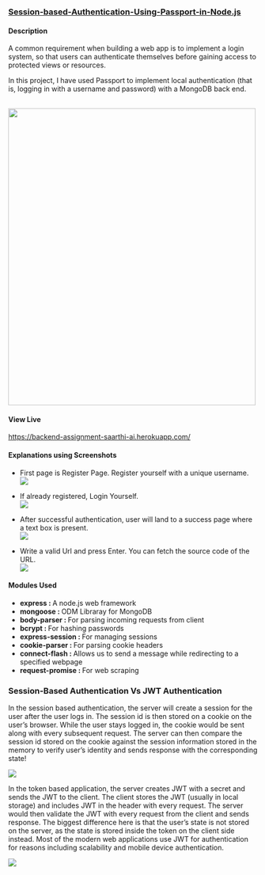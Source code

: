 ### <u> Session-based-Authentication-Using-Passport-in-Node.js </u>

#### Description
<p>  A common requirement when building a web app is to implement a login system, so that users can authenticate themselves before gaining access to protected views or resources. 
</p>

<p> In this project, I have used Passport to implement  local authentication (that is, logging in with a username and password) with a MongoDB back end.
</p>
<br>
<img src="https://github.com/rahil-1407/Session-based-Authentication-Using-Passport-in-Node.js/blob/main/SS/login-2987788.jpg" height=600 width=500></img>

#### View Live
https://backend-assignment-saarthi-ai.herokuapp.com/

#### Explanations using Screenshots
- First page is Register Page. Register yourself with a unique username.<br>
<img src="https://github.com/rahil-1407/Session-based-Authentication-Using-Passport-in-Node.js/blob/main/SS/Register.png"></img> <br>

- If already registered, Login Yourself.<br>
<img src="https://github.com/rahil-1407/Session-based-Authentication-Using-Passport-in-Node.js/blob/main/SS/Login.png"></img> <br>

- After successful authentication, user will land to a success page where a text box is present.<br>
<img src="https://github.com/rahil-1407/Session-based-Authentication-Using-Passport-in-Node.js/blob/main/SS/Success.png"></img> <br>

- Write a valid Url and press Enter. You can fetch the source code of the URL.<br>
<img src="https://github.com/rahil-1407/Session-based-Authentication-Using-Passport-in-Node.js/blob/main/SS/Web%20Scraping.png"></img> <br>

#### Modules Used
- <b>express : </b> A node.js web framework
- <b>mongoose : </b> ODM Libraray for MongoDB
- <b>body-parser : </b>For parsing incoming requests from client
- <b>bcrypt : </b>For hashing passwords
- <b>express-session : </b>For managing sessions
- <b>cookie-parser : </b>For parsing cookie headers
- <b>connect-flash : </b>Allows us to send a message while redirecting to a specified webpage
- <b>request-promise : </b>For web scraping

### Session-Based Authentication Vs JWT Authentication

<p>In the session based authentication, the server will create a session for the user after the user logs in. The session id is then stored on a cookie on the user’s browser. While the user stays logged in, the cookie would be sent along with every subsequent request. The server can then compare the session id stored on the cookie against the session information stored in the memory to verify user’s identity and sends response with the corresponding state!
</p>

<img src="https://github.com/rahil-1407/Session-based-Authentication-Using-Passport-in-Node.js/blob/main/SS/Session%20%20Based.png"></img>

<p>In the token based application, the server creates JWT with a secret and sends the JWT to the client. The client stores the JWT (usually in local storage) and includes JWT in the header with every request. The server would then validate the JWT with every request from the client and sends response.
The biggest difference here is that the user’s state is not stored on the server, as the state is stored inside the token on the client side instead. Most of the modern web applications use JWT for authentication for reasons including scalability and mobile device authentication.
</p>

<img src="https://github.com/rahil-1407/Session-based-Authentication-Using-Passport-in-Node.js/blob/main/SS/JWT%20Based.png"></img>

